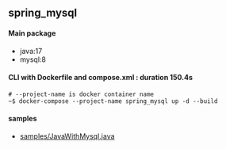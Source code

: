 ## spring_mysql
#### Main package
- java:17
- mysql:8

#### CLI with Dockerfile and compose.xml : duration 150.4s
```
# --project-name is docker container name
~$ docker-compose --project-name spring_mysql up -d --build
```
#### samples
- [samples/JavaWithMysql.java](./app/src/main/java/samples/JavaWithMysql.java)
